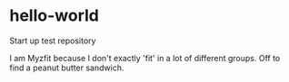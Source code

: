 # hello-world
Start up test repository

I am Myzfit because I don't exactly 'fit' in a lot of different groups. Off to find a peanut butter sandwich.
